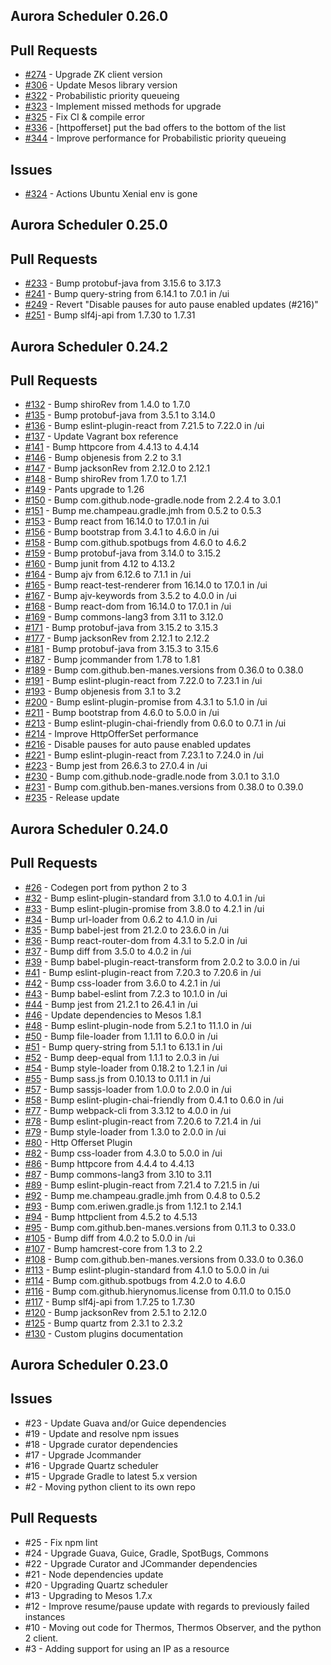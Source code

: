 Aurora Scheduler 0.26.0
--------------------------------------------------------------------------------
## Pull Requests
* [#274](https://github.com/aurora-scheduler/scheduler/pull/274) - Upgrade ZK client version
* [#306](https://github.com/aurora-scheduler/scheduler/pull/306) - Update Mesos library version
* [#322](https://github.com/aurora-scheduler/scheduler/pull/322) - Probabilistic priority queueing
* [#323](https://github.com/aurora-scheduler/scheduler/pull/323) - Implement missed methods for upgrade
* [#325](https://github.com/aurora-scheduler/scheduler/pull/325) - Fix CI & compile error
* [#336](https://github.com/aurora-scheduler/scheduler/pull/336) - [httpofferset] put the bad offers to the bottom of the list
* [#344](https://github.com/aurora-scheduler/scheduler/pull/344) - Improve performance for Probabilistic priority queueing

## Issues
* [#324](https://github.com/aurora-scheduler/scheduler/issues/324) - Actions Ubuntu Xenial env is gone

Aurora Scheduler 0.25.0
--------------------------------------------------------------------------------
## Pull Requests
* [#233](https://github.com/aurora-scheduler/scheduler/pull/233) - Bump protobuf-java from 3.15.6 to 3.17.3
* [#241](https://github.com/aurora-scheduler/scheduler/pull/241) - Bump query-string from 6.14.1 to 7.0.1 in /ui
* [#249](https://github.com/aurora-scheduler/scheduler/pull/249) - Revert "Disable pauses for auto pause enabled updates (#216)"
* [#251](https://github.com/aurora-scheduler/scheduler/pull/251) - Bump slf4j-api from 1.7.30 to 1.7.31

Aurora Scheduler 0.24.2
--------------------------------------------------------------------------------
## Pull Requests
* [#132](https://github.com/aurora-scheduler/scheduler/pull/132) - Bump shiroRev from 1.4.0 to 1.7.0
* [#135](https://github.com/aurora-scheduler/scheduler/pull/135) - Bump protobuf-java from 3.5.1 to 3.14.0
* [#136](https://github.com/aurora-scheduler/scheduler/pull/136) - Bump eslint-plugin-react from 7.21.5 to 7.22.0 in /ui
* [#137](https://github.com/aurora-scheduler/scheduler/pull/137) - Update Vagrant box reference
* [#141](https://github.com/aurora-scheduler/scheduler/pull/141) - Bump httpcore from 4.4.13 to 4.4.14
* [#146](https://github.com/aurora-scheduler/scheduler/pull/146) - Bump objenesis from 2.2 to 3.1
* [#147](https://github.com/aurora-scheduler/scheduler/pull/147) - Bump jacksonRev from 2.12.0 to 2.12.1
* [#148](https://github.com/aurora-scheduler/scheduler/pull/148) - Bump shiroRev from 1.7.0 to 1.7.1
* [#149](https://github.com/aurora-scheduler/scheduler/pull/149) - Pants upgrade to 1.26
* [#150](https://github.com/aurora-scheduler/scheduler/pull/150) - Bump com.github.node-gradle.node from 2.2.4 to 3.0.1
* [#151](https://github.com/aurora-scheduler/scheduler/pull/151) - Bump me.champeau.gradle.jmh from 0.5.2 to 0.5.3
* [#153](https://github.com/aurora-scheduler/scheduler/pull/153) - Bump react from 16.14.0 to 17.0.1 in /ui
* [#156](https://github.com/aurora-scheduler/scheduler/pull/156) - Bump bootstrap from 3.4.1 to 4.6.0 in /ui
* [#158](https://github.com/aurora-scheduler/scheduler/pull/158) - Bump com.github.spotbugs from 4.6.0 to 4.6.2
* [#159](https://github.com/aurora-scheduler/scheduler/pull/159) - Bump protobuf-java from 3.14.0 to 3.15.2
* [#160](https://github.com/aurora-scheduler/scheduler/pull/160) - Bump junit from 4.12 to 4.13.2
* [#164](https://github.com/aurora-scheduler/scheduler/pull/164) - Bump ajv from 6.12.6 to 7.1.1 in /ui
* [#165](https://github.com/aurora-scheduler/scheduler/pull/165) - Bump react-test-renderer from 16.14.0 to 17.0.1 in /ui
* [#167](https://github.com/aurora-scheduler/scheduler/pull/167) - Bump ajv-keywords from 3.5.2 to 4.0.0 in /ui
* [#168](https://github.com/aurora-scheduler/scheduler/pull/168) - Bump react-dom from 16.14.0 to 17.0.1 in /ui
* [#169](https://github.com/aurora-scheduler/scheduler/pull/169) - Bump commons-lang3 from 3.11 to 3.12.0
* [#171](https://github.com/aurora-scheduler/scheduler/pull/171) - Bump protobuf-java from 3.15.2 to 3.15.3
* [#177](https://github.com/aurora-scheduler/scheduler/pull/177) - Bump jacksonRev from 2.12.1 to 2.12.2
* [#181](https://github.com/aurora-scheduler/scheduler/pull/181) - Bump protobuf-java from 3.15.3 to 3.15.6
* [#187](https://github.com/aurora-scheduler/scheduler/pull/187) - Bump jcommander from 1.78 to 1.81
* [#189](https://github.com/aurora-scheduler/scheduler/pull/189) - Bump com.github.ben-manes.versions from 0.36.0 to 0.38.0
* [#191](https://github.com/aurora-scheduler/scheduler/pull/191) - Bump eslint-plugin-react from 7.22.0 to 7.23.1 in /ui
* [#193](https://github.com/aurora-scheduler/scheduler/pull/193) - Bump objenesis from 3.1 to 3.2
* [#200](https://github.com/aurora-scheduler/scheduler/pull/200) - Bump eslint-plugin-promise from 4.3.1 to 5.1.0 in /ui
* [#211](https://github.com/aurora-scheduler/scheduler/pull/211) - Bump bootstrap from 4.6.0 to 5.0.0 in /ui
* [#213](https://github.com/aurora-scheduler/scheduler/pull/213) - Bump eslint-plugin-chai-friendly from 0.6.0 to 0.7.1 in /ui
* [#214](https://github.com/aurora-scheduler/scheduler/pull/214) - Improve HttpOfferSet performance
* [#216](https://github.com/aurora-scheduler/scheduler/pull/216) - Disable pauses for auto pause enabled updates
* [#221](https://github.com/aurora-scheduler/scheduler/pull/221) - Bump eslint-plugin-react from 7.23.1 to 7.24.0 in /ui
* [#223](https://github.com/aurora-scheduler/scheduler/pull/223) - Bump jest from 26.6.3 to 27.0.4 in /ui
* [#230](https://github.com/aurora-scheduler/scheduler/pull/230) - Bump com.github.node-gradle.node from 3.0.1 to 3.1.0
* [#231](https://github.com/aurora-scheduler/scheduler/pull/231) - Bump com.github.ben-manes.versions from 0.38.0 to 0.39.0
* [#235](https://github.com/aurora-scheduler/scheduler/pull/235) - Release update

Aurora Scheduler 0.24.0
--------------------------------------------------------------------------------
## Pull Requests
* [#26](https://github.com/aurora-scheduler/aurora/pull/26) - Codegen port from python 2 to 3
* [#32](https://github.com/aurora-scheduler/aurora/pull/32) - Bump eslint-plugin-standard from 3.1.0 to 4.0.1 in /ui
* [#33](https://github.com/aurora-scheduler/aurora/pull/33) - Bump eslint-plugin-promise from 3.8.0 to 4.2.1 in /ui
* [#34](https://github.com/aurora-scheduler/aurora/pull/34) - Bump url-loader from 0.6.2 to 4.1.0 in /ui
* [#35](https://github.com/aurora-scheduler/aurora/pull/35) - Bump babel-jest from 21.2.0 to 23.6.0 in /ui
* [#36](https://github.com/aurora-scheduler/aurora/pull/36) - Bump react-router-dom from 4.3.1 to 5.2.0 in /ui
* [#37](https://github.com/aurora-scheduler/aurora/pull/37) - Bump diff from 3.5.0 to 4.0.2 in /ui
* [#39](https://github.com/aurora-scheduler/aurora/pull/39) - Bump babel-plugin-react-transform from 2.0.2 to 3.0.0 in /ui
* [#41](https://github.com/aurora-scheduler/aurora/pull/41) - Bump eslint-plugin-react from 7.20.3 to 7.20.6 in /ui
* [#42](https://github.com/aurora-scheduler/aurora/pull/42) - Bump css-loader from 3.6.0 to 4.2.1 in /ui
* [#43](https://github.com/aurora-scheduler/aurora/pull/43) - Bump babel-eslint from 7.2.3 to 10.1.0 in /ui
* [#44](https://github.com/aurora-scheduler/aurora/pull/44) - Bump jest from 21.2.1 to 26.4.1 in /ui
* [#46](https://github.com/aurora-scheduler/aurora/pull/46) - Update dependencies to Mesos 1.8.1
* [#48](https://github.com/aurora-scheduler/aurora/pull/48) - Bump eslint-plugin-node from 5.2.1 to 11.1.0 in /ui
* [#50](https://github.com/aurora-scheduler/aurora/pull/50) - Bump file-loader from 1.1.11 to 6.0.0 in /ui
* [#51](https://github.com/aurora-scheduler/aurora/pull/51) - Bump query-string from 5.1.1 to 6.13.1 in /ui
* [#52](https://github.com/aurora-scheduler/aurora/pull/52) - Bump deep-equal from 1.1.1 to 2.0.3 in /ui
* [#54](https://github.com/aurora-scheduler/aurora/pull/54) - Bump style-loader from 0.18.2 to 1.2.1 in /ui
* [#55](https://github.com/aurora-scheduler/aurora/pull/55) - Bump sass.js from 0.10.13 to 0.11.1 in /ui
* [#57](https://github.com/aurora-scheduler/aurora/pull/57) - Bump sassjs-loader from 1.0.0 to 2.0.0 in /ui
* [#58](https://github.com/aurora-scheduler/aurora/pull/58) - Bump eslint-plugin-chai-friendly from 0.4.1 to 0.6.0 in /ui
* [#77](https://github.com/aurora-scheduler/aurora/pull/77) - Bump webpack-cli from 3.3.12 to 4.0.0 in /ui
* [#78](https://github.com/aurora-scheduler/aurora/pull/78) - Bump eslint-plugin-react from 7.20.6 to 7.21.4 in /ui
* [#79](https://github.com/aurora-scheduler/aurora/pull/79) - Bump style-loader from 1.3.0 to 2.0.0 in /ui
* [#80](https://github.com/aurora-scheduler/aurora/pull/80) - Http Offerset Plugin
* [#82](https://github.com/aurora-scheduler/aurora/pull/82) - Bump css-loader from 4.3.0 to 5.0.0 in /ui
* [#86](https://github.com/aurora-scheduler/aurora/pull/86) - Bump httpcore from 4.4.4 to 4.4.13
* [#87](https://github.com/aurora-scheduler/aurora/pull/87) - Bump commons-lang3 from 3.10 to 3.11
* [#89](https://github.com/aurora-scheduler/aurora/pull/89) - Bump eslint-plugin-react from 7.21.4 to 7.21.5 in /ui
* [#92](https://github.com/aurora-scheduler/aurora/pull/92) - Bump me.champeau.gradle.jmh from 0.4.8 to 0.5.2
* [#93](https://github.com/aurora-scheduler/aurora/pull/93) - Bump com.eriwen.gradle.js from 1.12.1 to 2.14.1
* [#94](https://github.com/aurora-scheduler/aurora/pull/94) - Bump httpclient from 4.5.2 to 4.5.13
* [#95](https://github.com/aurora-scheduler/aurora/pull/95) - Bump com.github.ben-manes.versions from 0.11.3 to 0.33.0
* [#105](https://github.com/aurora-scheduler/aurora/pull/105) - Bump diff from 4.0.2 to 5.0.0 in /ui
* [#107](https://github.com/aurora-scheduler/aurora/pull/107) - Bump hamcrest-core from 1.3 to 2.2
* [#108](https://github.com/aurora-scheduler/aurora/pull/108) - Bump com.github.ben-manes.versions from 0.33.0 to 0.36.0
* [#113](https://github.com/aurora-scheduler/aurora/pull/113) - Bump eslint-plugin-standard from 4.1.0 to 5.0.0 in /ui
* [#114](https://github.com/aurora-scheduler/aurora/pull/114) - Bump com.github.spotbugs from 4.2.0 to 4.6.0
* [#116](https://github.com/aurora-scheduler/aurora/pull/116) - Bump com.github.hierynomus.license from 0.11.0 to 0.15.0
* [#117](https://github.com/aurora-scheduler/aurora/pull/117) - Bump slf4j-api from 1.7.25 to 1.7.30
* [#120](https://github.com/aurora-scheduler/aurora/pull/120) - Bump jacksonRev from 2.5.1 to 2.12.0
* [#125](https://github.com/aurora-scheduler/aurora/pull/125) - Bump quartz from 2.3.1 to 2.3.2
* [#130](https://github.com/aurora-scheduler/aurora/pull/130) - Custom plugins documentation

Aurora Scheduler 0.23.0
--------------------------------------------------------------------------------
## Issues
  * #23 - Update Guava and/or Guice dependencies
  * #19 - Update and resolve npm issues
  * #18 - Upgrade curator dependencies
  * #17 - Upgrade Jcommander
  * #16 - Upgrade Quartz scheduler
  * #15 - Upgrade Gradle to latest 5.x version
  * #2 - Moving python client to its own repo

## Pull Requests
  * #25 - Fix npm lint
  * #24 - Upgrade Guava, Guice, Gradle, SpotBugs, Commons
  * #22 - Upgrade Curator and JCommander dependencies
  * #21 - Node dependencies update
  * #20 - Upgrading Quartz scheduler
  * #13 - Upgrading to Mesos 1.7.x
  * #12 - Improve resume/pause update with regards to previously failed instances
  * #10 - Moving out code for Thermos, Thermos Observer, and the python 2 client.
  * #3 - Adding support for using an IP as a resource